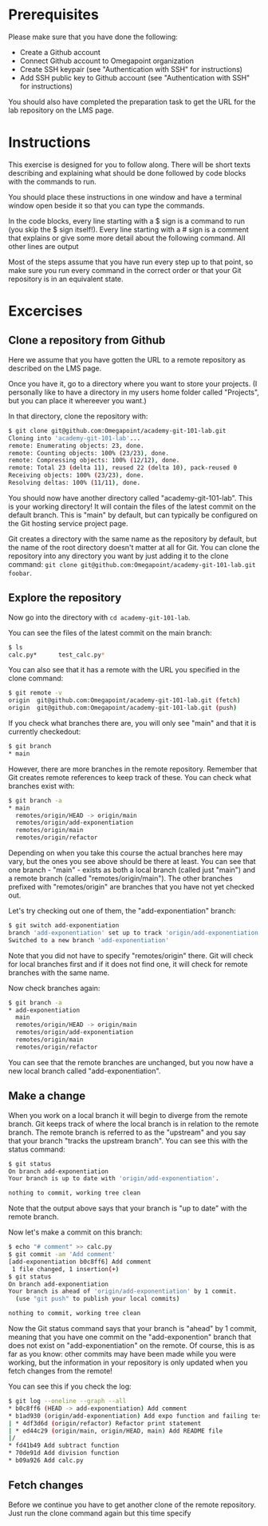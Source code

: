 # Prerequisites

Please make sure that you have done the following:

- Create a Github account
- Connect Github account to Omegapoint organization
- Create SSH keypair (see "Authentication with SSH" for instructions)
- Add SSH public key to Github account (see "Authentication with SSH" for instructions)

You should also have completed the preparation task to get the URL for the lab repository on the LMS page.

# Instructions

This exercise is designed for you to follow along. There will be short texts describing and explaining what should be done followed by code blocks with the commands to run. 

You should place these instructions in one window and have a terminal window open beside it so that you can type the commands.

In the code blocks, every line starting with a $ sign is a command to run (you skip the $ sign itself!). Every line starting with a # sign is a comment that explains or give some more detail about the following command. All other lines are output 

Most of the steps assume that you have run every step up to that point, so make sure you run every command in the correct order or that your Git repository is in an equivalent state.

# Excercises

## Clone a repository from Github

Here we assume that you have gotten the URL to a remote repository as described on the LMS page.

Once you have it, go to a directory where you want to store your projects. (I personally like to have a directory in my users home folder called "Projects", but you can place it whereever you want.)

In that directory, clone the repository with:

```bash
$ git clone git@github.com:Omegapoint/academy-git-101-lab.git
Cloning into 'academy-git-101-lab'...
remote: Enumerating objects: 23, done.
remote: Counting objects: 100% (23/23), done.
remote: Compressing objects: 100% (12/12), done.
remote: Total 23 (delta 11), reused 22 (delta 10), pack-reused 0
Receiving objects: 100% (23/23), done.
Resolving deltas: 100% (11/11), done.
```

You should now have another directory called "academy-git-101-lab". This is your working directory! It will contain the files of the latest commit on the default branch. This is "main" by default, but can typically be configured on the Git hosting service project page.

Git creates a directory with the same name as the repository by default, but the name of the root directory doesn't matter at all for Git. You can clone the repository into any directory you want by just adding it to the clone command: `git clone git@github.com:Omegapoint/academy-git-101-lab.git foobar`.

## Explore the repository

Now go into the directory with `cd academy-git-101-lab`.

You can see the files of the latest commit on the main branch:

```bash
$ ls
calc.py*      test_calc.py*
```

You can also see that it has a remote with the URL you specified in the clone command:

```bash
$ git remote -v
origin	git@github.com:Omegapoint/academy-git-101-lab.git (fetch)
origin	git@github.com:Omegapoint/academy-git-101-lab.git (push)
```

If you check what branches there are, you will only see "main" and that it is currently checkedout:

```bash
$ git branch
* main
```

However, there are more branches in the remote repository. Remember that Git creates remote references to keep track of these. You can check what branches exist with:

```bash
$ git branch -a
* main
  remotes/origin/HEAD -> origin/main
  remotes/origin/add-exponentiation
  remotes/origin/main
  remotes/origin/refactor
```

Depending on when you take this course the actual branches here may vary, but the ones you see above should be there at least. You can see that one branch - "main" - exists as both a local branch (called just "main") and a remote branch (called "remotes/origin/main"). The other branches prefixed with "remotes/origin" are branches that you have not yet checked out.

Let's try checking out one of them, the "add-exponentiation" branch:

```bash
$ git switch add-exponentiation
branch 'add-exponentiation' set up to track 'origin/add-exponentiation'.
Switched to a new branch 'add-exponentiation'
```

Note that you did not have to specify "remotes/origin" there. Git will check for local branches first and if it does not find one, it will check for remote branches with the same name.

Now check branches again:

```bash
$ git branch -a
* add-exponentiation
  main
  remotes/origin/HEAD -> origin/main
  remotes/origin/add-exponentiation
  remotes/origin/main
  remotes/origin/refactor
```

You can see that the remote branches are unchanged, but you now have a new local branch called "add-exponentiation".

## Make a change

When you work on a local branch it will begin to diverge from the remote branch. Git keeps track of where the local branch is in relation to the remote branch. The remote branch is referred to as the "upstream" and you say that your branch "tracks the upstream branch". You can see this with the status command:

```bash
$ git status
On branch add-exponentiation
Your branch is up to date with 'origin/add-exponentiation'.

nothing to commit, working tree clean
```

Note that the output above says that your branch is "up to date" with the remote branch.

Now let's make a commit on this branch:

```bash
$ echo "# comment" >> calc.py
$ git commit -am 'Add comment'
[add-exponentiation b0c8ff6] Add comment
 1 file changed, 1 insertion(+)
$ git status
On branch add-exponentiation
Your branch is ahead of 'origin/add-exponentiation' by 1 commit.
  (use "git push" to publish your local commits)

nothing to commit, working tree clean
```

Now the Git status command says that your branch is "ahead" by 1 commit, meaning that you have one commit on the "add-exponention" branch that does not exist on "add-exponentiation" on the remote. Of course, this is as far as you know: other commits may have been made while you were working, but the information in your repository is only updated when you fetch changes from the remote!

You can see this if you check the log:

```bash
$ git log --oneline --graph --all
* b0c8ff6 (HEAD -> add-exponentiation) Add comment
* b1ad930 (origin/add-exponentiation) Add expo function and failing tests
| * 4df3d6d (origin/refactor) Refactor print statement
| * ed44c29 (origin/main, origin/HEAD, main) Add README file
|/
* fd41b49 Add subtract function
* 70de91d Add division function
* b09a926 Add calc.py
```

## Fetch changes

Before we continue you have to get another clone of the remote repository. Just run the clone command again but this time specify 